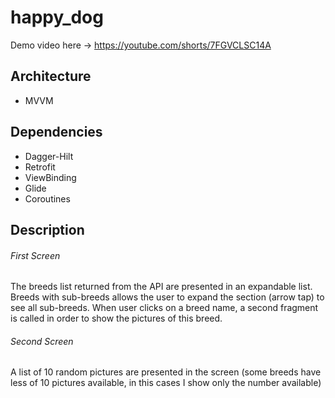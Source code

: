 # happy_dog
Demo video here ->
https://youtube.com/shorts/7FGVCLSC14A

## Architecture
- MVVM

## Dependencies
- Dagger-Hilt
- Retrofit
- ViewBinding
- Glide
- Coroutines

## Description
###### First Screen
The breeds list returned from the API are presented in an expandable list. Breeds with sub-breeds allows the user to expand the section (arrow tap) to see all sub-breeds.
When user clicks on a breed name, a second fragment is called in order to show the pictures of this breed.
###### Second Screen
A list of 10 random pictures are presented in the screen (some breeds have less of 10 pictures available, in this cases I show only the number available)


